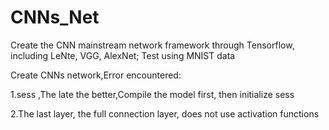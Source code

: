 # CNNs_Net
Create the CNN mainstream network framework through Tensorflow, including LeNte, VGG, AlexNet; Test using MNIST data

Create CNNs network,Error encountered:

1.sess ,The late the better,Compile the model first, then initialize sess

2.The last layer, the full connection layer, does not use activation functions
